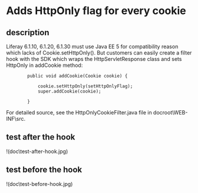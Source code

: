 # Adds HttpOnly flag for every cookie

## description

Liferay 6.1.10, 6.1.20, 6.1.30 must use Java EE 5 for compatibility reason which lacks of Cookie.setHttpOnly().
But customers can easily create a filter hook with the SDK which wraps the HttpServletResponse class and sets
HttpOnly in addCookie method:

```
		public void addCookie(Cookie cookie) {

			cookie.setHttpOnly(setHttpOnlyFlag);
			super.addCookie(cookie);

		}
```

For detailed source, see the HttpOnlyCookieFilter.java file in docroot\WEB-INF\src.

## test after the hook

!(doc\test-after-hook.jpg)

## test before the hook

!(doc\test-before-hook.jpg)

